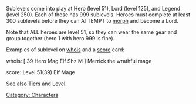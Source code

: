Sublevels come into play at Hero (level 51), Lord (level 125), and
Legend (level 250). Each of these has 999 sublevels. Heroes must
complete at least 300 sublevels before they can ATTEMPT to
[morph](morph.md "wikilink") and become a Lord.

Note that ALL heroes are level 51, so they can wear the same gear and
group together (hero 1 with hero 999 is fine).

Examples of sublevel on [whois](whois.md "wikilink") and a
[score](score.md "wikilink") card:

whois: \[ 39 Hero Mag Elf Shz M \] Merrick the wrathful mage

score: Level 51(39) Elf Mage

See also [Tiers](:Category:_Tiers.md "wikilink") and
[Level](Level.md "wikilink").

[Category: Characters](Category:_Characters "wikilink")

